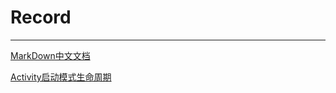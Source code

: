 # Record
------------
[MarkDown中文文档](http://www.markdown.cn/)

[Activity启动模式生命周期](../record/Activity启动模式/Activity启动模式.md)
